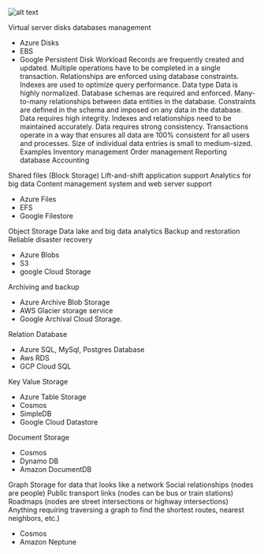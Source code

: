 ![alt text](https://github.com/getmubarak/SA/blob/master/views/Data%20View/Cloud%20Storage.png)

Virtual server disks 
databases management
* Azure Disks
* EBS
* Google Persistent Disk 
Workload
	Records are frequently created and updated.
	Multiple operations have to be completed in a single transaction.
	Relationships are enforced using database constraints.
	Indexes are used to optimize query performance.
Data type
	Data is highly normalized.
	Database schemas are required and enforced.
	Many-to-many relationships between data entities in the database.
	Constraints are defined in the schema and imposed on any data in the database.
	Data requires high integrity. Indexes and relationships need to be maintained accurately.
	Data requires strong consistency. Transactions operate in a way that ensures all data are 100% consistent for all users and processes.
	Size of individual data entries is small to medium-sized.
Examples
	Inventory management
	Order management
	Reporting database
	Accounting


Shared files (Block Storage)
Lift-and-shift application support
Analytics for big data
Content management system and web server support
* Azure Files
* EFS
* Google Filestore

 Object Storage
 Data lake and big data analytics
 Backup and restoration
 Reliable disaster recovery
* Azure Blobs
* S3
* google Cloud Storage

Archiving and backup
* Azure Archive Blob Storage
* AWS Glacier storage service
* Google Archival Cloud Storage.

Relation Database
* Azure SQL, MySql, Postgres Database
* Aws RDS
* GCP Cloud SQL

Key Value Storage
* Azure Table Storage
* Cosmos 
* SimpleDB
* Google Cloud Datastore

Document Storage
* Cosmos 
* Dynamo DB
* Amazon DocumentDB

Graph Storage
for data that looks like a network
Social relationships (nodes are people)
Public transport links (nodes can be bus or train stations)
Roadmaps (nodes are street intersections or highway intersections)
Anything requiring traversing a graph to find the shortest routes, nearest neighbors, etc.)
* Cosmos 
* Amazon Neptune
